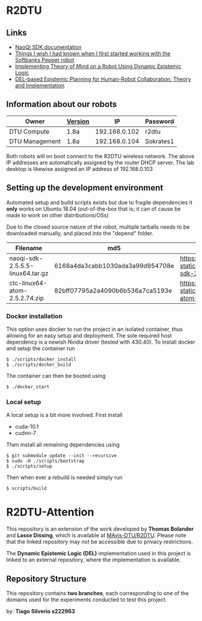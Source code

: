 # R2DTU

## Links

- [NaoQi SDK documentation](http://doc.aldebaran.com/2-5/index_dev_guide.html)
- [Things I wish I had known when I first started working with the Softbanks Pepper robot](https://github.com/MAvis-DTU/R2DTU)
- [Implementing Theory of Mind on a Robot Using Dynamic Epistemic Logic](https://doi.org/10.24963/ijcai.2020/224)
- [DEL-based Epistemic Planning for Human-Robot Collaboration: Theory and Implementation](http://www.imm.dtu.dk/~tobo/main_kr21.pdf)

## Information about our robots

Owner | [Version](http://doc.aldebaran.com/2-5/family/pepper_technical/pepper_versions.html) | IP | Password
--- | --- | --- | ---
DTU Compute | 1.8a | 192.168.0.102 | r2dtu
DTU Management | 1.8a | 192.168.0.104 | Sokrates1

Both robots will on boot connect to the R2DTU wireless network. The above IP addresses are automatically assigned by the router DHCP server.
The lab desktop is likewise assigned an IP address of 192.168.0.103

## Setting up the development environment

Automated setup and build scripts exists but due to fragile dependencies it __only__ works on Ubuntu 18.04 (out-of-the-box that is; it can of cause be made to work on other distributions/OSs)

Due to the closed source nature of the robot, multiple tarballs needs to
be downloaded manually, and placed into the "depend" folder.

Filename | md5 | link
--- | --- | ---
naoqi-sdk-2.5.5.5-linux64.tar.gz | 6168a4da3cabb1030ada3a99d954708e |https://community-static.aldebaran.com/resources/2.5.10/NAOqi%20SDK/naoqi-sdk-2.5.7.1-linux64.tar.gz
ctc-linux64-atom-2.5.2.74.zip | 82bff07795a2a4090b6b536a7ca5193e |https://community-static.aldebaran.com/resources/2.5.10/CTC/ctc-linux64-atom-2.5.10.7.zip

### Docker installation
This option uses docker to run the project in an isolated container, thus allowing for an easy setup and deployment.
The sole required host dependency is a newish Nvidia driver (tested with 430.40).
To install docker and setup the container run
```
$ ./scripts/docker_install
$ ./scripts/docker_build
```
The container can then be booted using
```
$ ./docker_start
```

### Local setup
A local setup is a bit more involved.
First install
+ cuda-10.1
+ cudnn-7

Then install all remaining dependencies using
```
$ git submodule update --init --recursive
$ sudo -H ./scripts/bootstrap
$ ./scripts/setup
```

Then when ever a rebuild is needed simply run
```
$ scripts/build
```

# R2DTU-Attention

This repository is an extension of the work developed by **Thomas Bolander** and **Lasse Dissing**, which is available at [MAvis-DTU/R2DTU](https://github.com/MAvis-DTU/R2DTU). Please note that the linked repository may not be accessible due to privacy restrictions.

The **Dynamic Epistemic Logic (DEL)** implementation used in this project is linked to an external repository, where the implementation is available.

## Repository Structure

This repository contains **two branches**, each corresponding to one of the domains used for the experiments conducted to test this project.

by: **Tiago Silverio s222963**
